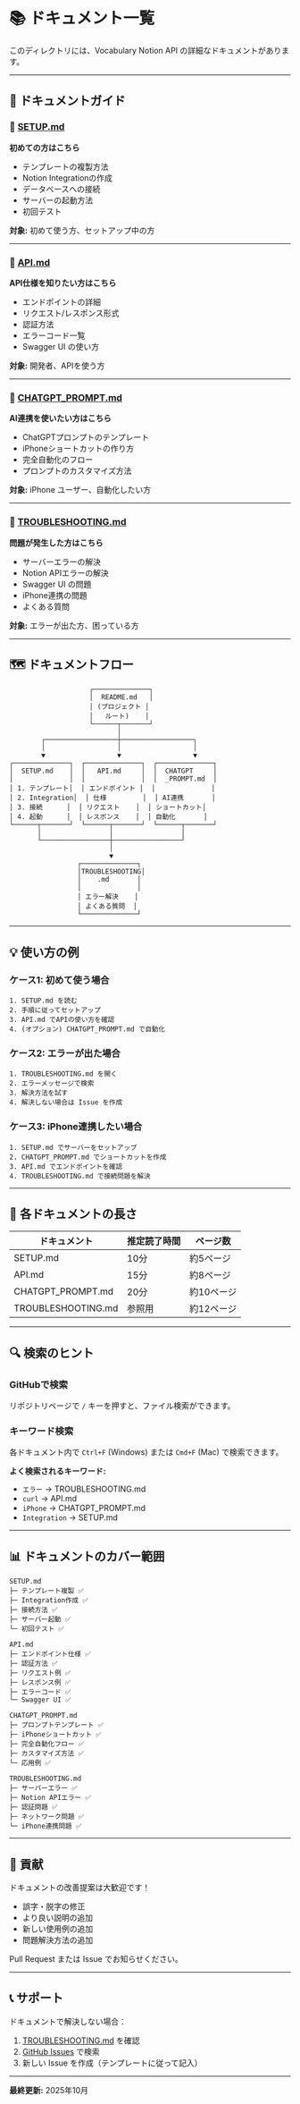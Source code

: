 # 📚 ドキュメント一覧

このディレクトリには、Vocabulary Notion API の詳細なドキュメントがあります。

---

## 📖 ドキュメントガイド

### 🎯 [SETUP.md](./SETUP.md)
**初めての方はこちら**

- テンプレートの複製方法
- Notion Integrationの作成
- データベースへの接続
- サーバーの起動方法
- 初回テスト

**対象:** 初めて使う方、セットアップ中の方

---

### 📝 [API.md](./API.md)
**API仕様を知りたい方はこちら**

- エンドポイントの詳細
- リクエスト/レスポンス形式
- 認証方法
- エラーコード一覧
- Swagger UI の使い方

**対象:** 開発者、APIを使う方

---

### 🧠 [CHATGPT_PROMPT.md](./CHATGPT_PROMPT.md)
**AI連携を使いたい方はこちら**

- ChatGPTプロンプトのテンプレート
- iPhoneショートカットの作り方
- 完全自動化のフロー
- プロンプトのカスタマイズ方法

**対象:** iPhone ユーザー、自動化したい方

---

### 🐛 [TROUBLESHOOTING.md](./TROUBLESHOOTING.md)
**問題が発生した方はこちら**

- サーバーエラーの解決
- Notion APIエラーの解決
- Swagger UI の問題
- iPhone連携の問題
- よくある質問

**対象:** エラーが出た方、困っている方

---

## 🗺️ ドキュメントフロー

```
                    ┌──────────────┐
                    │  README.md   │
                    │ (プロジェクト │
                    │   ルート)    │
                    └──────┬───────┘
                           │
        ┌──────────────────┼──────────────────┐
        │                  │                  │
        ▼                  ▼                  ▼
┌──────────────┐  ┌──────────────┐  ┌──────────────┐
│  SETUP.md    │  │   API.md     │  │  CHATGPT     │
│              │  │              │  │  _PROMPT.md  │
│ 1. テンプレート│  │ エンドポイント │  │              │
│ 2. Integration│  │ 仕様         │  │ AI連携       │
│ 3. 接続      │  │ リクエスト    │  │ ショートカット│
│ 4. 起動      │  │ レスポンス    │  │ 自動化       │
└──────┬───────┘  └──────┬───────┘  └──────┬───────┘
       │                 │                 │
       └─────────────────┼─────────────────┘
                         │
                         ▼
                 ┌──────────────┐
                 │TROUBLESHOOTING│
                 │    .md       │
                 │              │
                 │ エラー解決    │
                 │ よくある質問  │
                 └──────────────┘
```

---

## 💡 使い方の例

### ケース1: 初めて使う場合

```
1. SETUP.md を読む
2. 手順に従ってセットアップ
3. API.md でAPIの使い方を確認
4. (オプション) CHATGPT_PROMPT.md で自動化
```

### ケース2: エラーが出た場合

```
1. TROUBLESHOOTING.md を開く
2. エラーメッセージで検索
3. 解決方法を試す
4. 解決しない場合は Issue を作成
```

### ケース3: iPhone連携したい場合

```
1. SETUP.md でサーバーをセットアップ
2. CHATGPT_PROMPT.md でショートカットを作成
3. API.md でエンドポイントを確認
4. TROUBLESHOOTING.md で接続問題を解決
```

---

## 📝 各ドキュメントの長さ

| ドキュメント | 推定読了時間 | ページ数 |
|---|---|---|
| SETUP.md | 10分 | 約5ページ |
| API.md | 15分 | 約8ページ |
| CHATGPT_PROMPT.md | 20分 | 約10ページ |
| TROUBLESHOOTING.md | 参照用 | 約12ページ |

---

## 🔍 検索のヒント

### GitHubで検索

リポジトリページで `/` キーを押すと、ファイル検索ができます。

### キーワード検索

各ドキュメント内で `Ctrl+F` (Windows) または `Cmd+F` (Mac) で検索できます。

**よく検索されるキーワード:**
- `エラー` → TROUBLESHOOTING.md
- `curl` → API.md
- `iPhone` → CHATGPT_PROMPT.md
- `Integration` → SETUP.md

---

## 📊 ドキュメントのカバー範囲

```
SETUP.md
├─ テンプレート複製 ✅
├─ Integration作成 ✅
├─ 接続方法 ✅
├─ サーバー起動 ✅
└─ 初回テスト ✅

API.md
├─ エンドポイント仕様 ✅
├─ 認証方法 ✅
├─ リクエスト例 ✅
├─ レスポンス例 ✅
├─ エラーコード ✅
└─ Swagger UI ✅

CHATGPT_PROMPT.md
├─ プロンプトテンプレート ✅
├─ iPhoneショートカット ✅
├─ 完全自動化フロー ✅
├─ カスタマイズ方法 ✅
└─ 応用例 ✅

TROUBLESHOOTING.md
├─ サーバーエラー ✅
├─ Notion APIエラー ✅
├─ 認証問題 ✅
├─ ネットワーク問題 ✅
└─ iPhone連携問題 ✅
```

---

## 🤝 貢献

ドキュメントの改善提案は大歓迎です！

- 誤字・脱字の修正
- より良い説明の追加
- 新しい使用例の追加
- 問題解決方法の追加

Pull Request または Issue でお知らせください。

---

## 📞 サポート

ドキュメントで解決しない場合：

1. [TROUBLESHOOTING.md](./TROUBLESHOOTING.md) を確認
2. [GitHub Issues](https://github.com/your-repo/issues) で検索
3. 新しい Issue を作成（テンプレートに従って記入）

---

**最終更新:** 2025年10月

